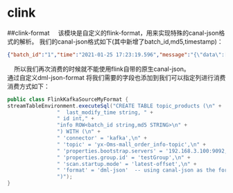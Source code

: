 # clink
##clink-format
&nbsp;&nbsp;&nbsp;&nbsp;该模块是自定义的flink-format，用来实现特殊的canal-json格式的解析。
我们的canal-json格式如下(其中新增了batch_id,md5,timestamp)：
```json
{"batch_id":"1","time":"2021-01-25 17:23:19.596","message":"{\"data\":[{\"last_modify_time\":\"2021-01-25 17:23:16\",\"id\":\"91\"}],\"pkNames\":[\"id\"],\"type\":\"INSERT\",\"es\":1611566599000,\"sql\":\"\",\"database\":\"Oms\",\"sqlType\":{\"last_modify_time\":93,\"id\":-5},\"mysqlType\":{\"last_modify_time\":\"timestamp\",\"id\":\"bigint(20) unsigned\"},\"id\":95,\"isDdl\":false,\"table\":\"mall_order_info\",\"ts\":1611566599596}","md5":"3194cfff95a987fe3cd003b99b59a855","timestamp":1611566599596}
```
&nbsp;&nbsp;&nbsp;&nbsp;所以我们再次消费的时候就不能使用flink自带的原生canal-json。   
通过自定义dml-json-format 将我们需要的字段也添加到我们可以指定列进行消费   
消费方式如下：
```java
public class FlinkKafkaSourceMyFormat {
streamTableEnvironment.executeSql("CREATE TABLE topic_products (\n" +
                "  last_modify_time string, " +
                " id int," +
                "info ROW<batch_id string,md5 STRING>\n" +
                ") WITH (\n" +
                " 'connector' = 'kafka',\n" +
                " 'topic' = 'yx-Oms-mall_order_info-topic',\n" +
                " 'properties.bootstrap.servers' = '192.168.3.100:9092,192.168.3.101:9092,192.168.3.102:9092',\n" +
                " 'properties.group.id' = 'testGroup',\n" +
                " 'scan.startup.mode' = 'latest-offset',\n" +
                " 'format' = 'dml-json'  -- using canal-json as the format\n" +
                ")");
}
```




